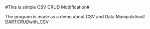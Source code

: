 #This is simple CSV CRUD Modification#

The program is made as a demo about 
CSV and Data Manipulation#   D A R T _ C R U D _ w i t h _ C S V  
 